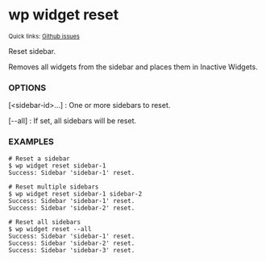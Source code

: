 # wp widget reset

<small>Quick links: <a href="https://github.com/issues?q=is%3Aopen+label%3Acommand%3Awidget-reset+sort%3Aupdated-desc+org%3Awp-cli">Github issues</a></small>

Reset sidebar.

Removes all widgets from the sidebar and places them in Inactive Widgets.

### OPTIONS

[&lt;sidebar-id&gt;...]
: One or more sidebars to reset.

[\--all]
: If set, all sidebars will be reset.

### EXAMPLES

    # Reset a sidebar
    $ wp widget reset sidebar-1
    Success: Sidebar 'sidebar-1' reset.

    # Reset multiple sidebars
    $ wp widget reset sidebar-1 sidebar-2
    Success: Sidebar 'sidebar-1' reset.
    Success: Sidebar 'sidebar-2' reset.

    # Reset all sidebars
    $ wp widget reset --all
    Success: Sidebar 'sidebar-1' reset.
    Success: Sidebar 'sidebar-2' reset.
    Success: Sidebar 'sidebar-3' reset.



